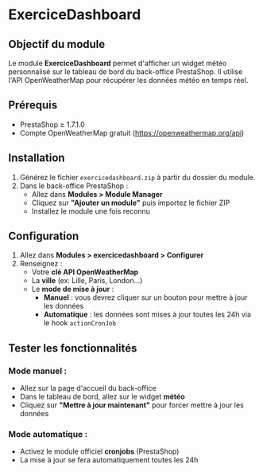 # ExerciceDashboard

## Objectif du module
Le module **ExerciceDashboard** permet d'afficher un widget météo personnalisé sur le tableau de bord du back-office PrestaShop. Il utilise l'API OpenWeatherMap pour récupérer les données météo en temps réel.

## Prérequis
- PrestaShop ≥ 1.7.1.0
- Compte OpenWeatherMap gratuit (https://openweathermap.org/api)

## Installation
1. Générez le fichier `exercicedashboard.zip` à partir du dossier du module.
2. Dans le back-office PrestaShop :
   - Allez dans **Modules > Module Manager**
   - Cliquez sur **"Ajouter un module"** puis importez le fichier ZIP
   - Installez le module une fois reconnu

## Configuration
1. Allez dans **Modules > exercicedashboard > Configurer**
2. Renseignez :
   - Votre **clé API OpenWeatherMap**
   - La **ville** (ex: Lille, Paris, London...)
   - Le **mode de mise à jour** :
     - **Manuel** : vous devrez cliquer sur un bouton pour mettre à jour les données
     - **Automatique** : les données sont mises à jour toutes les 24h via le hook `actionCronJob`

## Tester les fonctionnalités
### Mode manuel :
- Allez sur la page d'accueil du back-office
- Dans le tableau de bord, allez sur le widget **météo**
- Cliquez sur **"Mettre à jour maintenant"** pour forcer mettre à jour les données

### Mode automatique :
- Activez le module officiel **cronjobs** (PrestaShop)
- La mise à jour se fera automatiquement toutes les 24h

